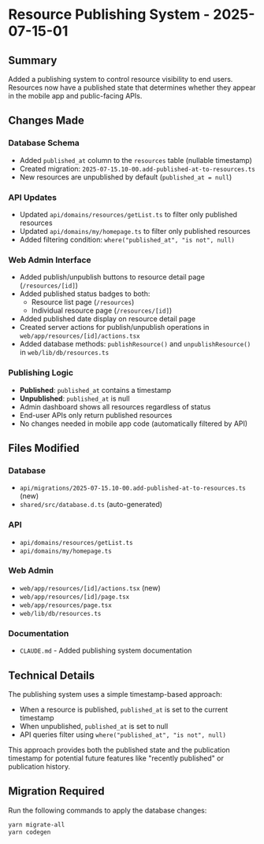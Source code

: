 # Resource Publishing System - 2025-07-15-01

## Summary

Added a publishing system to control resource visibility to end users. Resources now have a published state that determines whether they appear in the mobile app and public-facing APIs.

## Changes Made

### Database Schema

- Added `published_at` column to the `resources` table (nullable timestamp)
- Created migration: `2025-07-15.10-00.add-published-at-to-resources.ts`
- New resources are unpublished by default (`published_at = null`)

### API Updates

- Updated `api/domains/resources/getList.ts` to filter only published resources
- Updated `api/domains/my/homepage.ts` to filter only published resources
- Added filtering condition: `where("published_at", "is not", null)`

### Web Admin Interface

- Added publish/unpublish buttons to resource detail page (`/resources/[id]`)
- Added published status badges to both:
  - Resource list page (`/resources`)
  - Individual resource page (`/resources/[id]`)
- Added published date display on resource detail page
- Created server actions for publish/unpublish operations in `web/app/resources/[id]/actions.tsx`
- Added database methods: `publishResource()` and `unpublishResource()` in `web/lib/db/resources.ts`

### Publishing Logic

- **Published**: `published_at` contains a timestamp
- **Unpublished**: `published_at` is null
- Admin dashboard shows all resources regardless of status
- End-user APIs only return published resources
- No changes needed in mobile app code (automatically filtered by API)

## Files Modified

### Database

- `api/migrations/2025-07-15.10-00.add-published-at-to-resources.ts` (new)
- `shared/src/database.d.ts` (auto-generated)

### API

- `api/domains/resources/getList.ts`
- `api/domains/my/homepage.ts`

### Web Admin

- `web/app/resources/[id]/actions.tsx` (new)
- `web/app/resources/[id]/page.tsx`
- `web/app/resources/page.tsx`
- `web/lib/db/resources.ts`

### Documentation

- `CLAUDE.md` - Added publishing system documentation

## Technical Details

The publishing system uses a simple timestamp-based approach:

- When a resource is published, `published_at` is set to the current timestamp
- When unpublished, `published_at` is set to null
- API queries filter using `where("published_at", "is not", null)`

This approach provides both the published state and the publication timestamp for potential future features like "recently published" or publication history.

## Migration Required

Run the following commands to apply the database changes:

```bash
yarn migrate-all
yarn codegen
```
